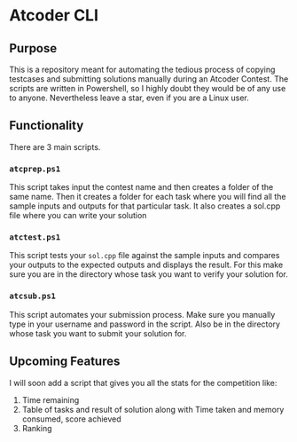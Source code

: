 # Atcoder CLI

## Purpose

This is a repository meant for automating the tedious process of copying testcases and submitting solutions manually during an Atcoder Contest. The scripts are written in Powershell, so I highly doubt they would be of any use to anyone. Nevertheless leave a star, even if you are a Linux user.

## Functionality 

There are 3 main scripts. 

### `atcprep.ps1`

This script takes input the contest name and then creates a folder of the same name. Then it creates a folder for each task where you will find all the sample inputs and outputs for that particular task. It also creates a sol.cpp file where you can write your solution

### `atctest.ps1`

This script tests your `sol.cpp` file against the sample inputs and compares your outputs to the expected outputs and displays the result. For this make sure you are in the directory whose task you want to verify your solution for.

### `atcsub.ps1`

This script automates your submission process. Make sure you manually type in your username and password in the script. Also be in the directory whose task you want to submit your solution for.

## Upcoming Features 

I will soon add a script that gives you all the stats for the competition like:
1. Time remaining 
2. Table of tasks and result of solution along with Time taken and memory consumed, score achieved 
3. Ranking 